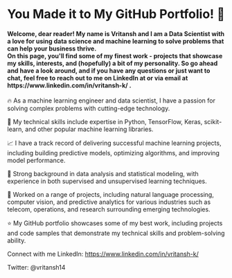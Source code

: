 
<h1> You Made it to My GitHub Portfolio! 🎉 </h1> 

<h4>Welcome, dear reader! My name is Vritansh and I am a Data Scientist with a love for using data science and machine learning to solve problems that can help your business thrive.
<br>
On this page, you'll find some of my finest work - projects that showcase my skills, interests, and (hopefully) a bit of my personality. So go ahead and have a look around, and if you have any questions or just want to chat, feel free to reach out to me on LinkedIn at  or via email at https://www.linkedin.com/in/vritansh-k/ .</h4>



🔥 As a machine learning engineer and data scientist, I have a passion for solving complex problems with cutting-edge technology.

💪 My technical skills include expertise in Python, TensorFlow, Keras, scikit-learn, and other popular machine learning libraries.

📈 I have a track record of delivering successful machine learning projects, including building predictive models, optimizing algorithms, and improving model performance.

🧠 Strong background in data analysis and statistical modeling, with experience in both supervised and unsupervised learning techniques.

🤖 Worked on a range of projects, including natural language processing, computer vision, and predictive analytics for various industries such as telecom, operations, and research surrounding emerging technologies.


⭐️ My GitHub portfolio showcases some of my best work, including projects and code samples that demonstrate my technical skills and problem-solving ability.



Connect with me
LinkedIn: https://www.linkedin.com/in/vritansh-k/

Twitter: @vritansh14
